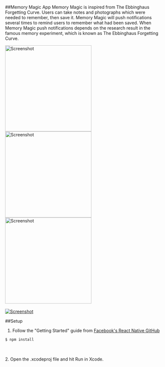 ##Memory Magic App
Memory Magic is inspired from The Ebbinghaus Forgetting Curve. Users can take notes and photographs which were needed to remember, then save it. Memory Magic will push notifications several times to remind users to remember what had been saved. When Memory Magic push notifications depends on the research result in the famous memory experiment, which is known as The Ebbinghaus Forgetting Curve. 

<img src="https://cloud.githubusercontent.com/assets/5343215/14427087/63d86a24-0025-11e6-9a56-fedc2e8f36fb.png" alt="Screenshot" width=280 /> 
<img src="https://cloud.githubusercontent.com/assets/5343215/14427094/6d9c2d7a-0025-11e6-85fc-f19d2f9f9c9b.png" alt="Screenshot" width=280 />
<img src="https://cloud.githubusercontent.com/assets/5343215/14427099/77e7221c-0025-11e6-8919-3677c0cf8ac3.png" alt="Screenshot" width=280 />
<br /><br />
<a href="http://www.baidu.com">
<img src="https://cloud.githubusercontent.com/assets/5343215/14427135/b8282eca-0025-11e6-8b6d-246e31c9e4a2.png" alt="Screenshot"/>
</a>

##Setup
1. Follow the "Getting Started" guide from [Facebook's React Native GitHub](https://facebook.github.io/react-native/docs/getting-started.html#content)<br />
  ```
  $ npm install
  ```
<br /><br />
2. Open the .xcodeproj file and hit Run in Xcode.
